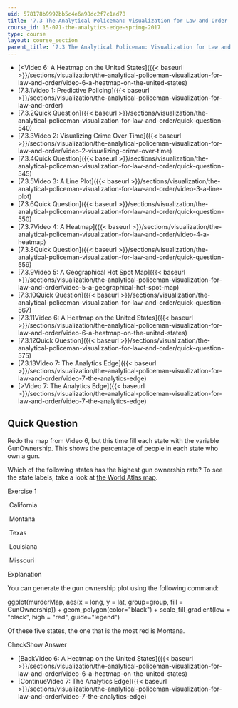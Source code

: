 ```yaml
---
uid: 578178b9992bb5c4e6a98dc2f7c1ad78
title: '7.3 The Analytical Policeman: Visualization for Law and Order'
course_id: 15-071-the-analytics-edge-spring-2017
type: course
layout: course_section
parent_title: '7.3 The Analytical Policeman: Visualization for Law and Order'
---
```


*   [<Video 6: A Heatmap on the United States]({{< baseurl >}}/sections/visualization/the-analytical-policeman-visualization-for-law-and-order/video-6-a-heatmap-on-the-united-states)
*   [7.3.1Video 1: Predictive Policing]({{< baseurl >}}/sections/visualization/the-analytical-policeman-visualization-for-law-and-order)
*   [7.3.2Quick Question]({{< baseurl >}}/sections/visualization/the-analytical-policeman-visualization-for-law-and-order/quick-question-540)
*   [7.3.3Video 2: Visualizing Crime Over Time]({{< baseurl >}}/sections/visualization/the-analytical-policeman-visualization-for-law-and-order/video-2-visualizing-crime-over-time)
*   [7.3.4Quick Question]({{< baseurl >}}/sections/visualization/the-analytical-policeman-visualization-for-law-and-order/quick-question-545)
*   [7.3.5Video 3: A Line Plot]({{< baseurl >}}/sections/visualization/the-analytical-policeman-visualization-for-law-and-order/video-3-a-line-plot)
*   [7.3.6Quick Question]({{< baseurl >}}/sections/visualization/the-analytical-policeman-visualization-for-law-and-order/quick-question-550)
*   [7.3.7Video 4: A Heatmap]({{< baseurl >}}/sections/visualization/the-analytical-policeman-visualization-for-law-and-order/video-4-a-heatmap)
*   [7.3.8Quick Question]({{< baseurl >}}/sections/visualization/the-analytical-policeman-visualization-for-law-and-order/quick-question-559)
*   [7.3.9Video 5: A Geographical Hot Spot Map]({{< baseurl >}}/sections/visualization/the-analytical-policeman-visualization-for-law-and-order/video-5-a-geographical-hot-spot-map)
*   [7.3.10Quick Question]({{< baseurl >}}/sections/visualization/the-analytical-policeman-visualization-for-law-and-order/quick-question-567)
*   [7.3.11Video 6: A Heatmap on the United States]({{< baseurl >}}/sections/visualization/the-analytical-policeman-visualization-for-law-and-order/video-6-a-heatmap-on-the-united-states)
*   [7.3.12Quick Question]({{< baseurl >}}/sections/visualization/the-analytical-policeman-visualization-for-law-and-order/quick-question-575)
*   [7.3.13Video 7: The Analytics Edge]({{< baseurl >}}/sections/visualization/the-analytical-policeman-visualization-for-law-and-order/video-7-the-analytics-edge)
*   [\>Video 7: The Analytics Edge]({{< baseurl >}}/sections/visualization/the-analytical-policeman-visualization-for-law-and-order/video-7-the-analytics-edge)

Quick Question
--------------

Redo the map from Video 6, but this time fill each state with the variable GunOwnership. This shows the percentage of people in each state who own a gun.

Which of the following states has the highest gun ownership rate? To see the state labels, take a look at [the World Atlas map](https://www.worldatlas.com/webimage/countrys/namerica/us.htm).

Exercise 1

&nbsp;California&nbsp;

&nbsp;Montana&nbsp;

&nbsp;Texas&nbsp;

&nbsp;Louisiana&nbsp;

&nbsp;Missouri&nbsp;

Explanation

You can generate the gun ownership plot using the following command:

ggplot(murderMap, aes(x = long, y = lat, group=group, fill = GunOwnership)) + geom\_polygon(color="black") + scale\_fill\_gradient(low = "black", high = "red", guide="legend")

Of these five states, the one that is the most red is Montana.

CheckShow Answer

*   [BackVideo 6: A Heatmap on the United States]({{< baseurl >}}/sections/visualization/the-analytical-policeman-visualization-for-law-and-order/video-6-a-heatmap-on-the-united-states)
*   [ContinueVideo 7: The Analytics Edge]({{< baseurl >}}/sections/visualization/the-analytical-policeman-visualization-for-law-and-order/video-7-the-analytics-edge)